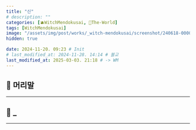 ```yaml
---
title: "신"
# description: ""
categories: [🫐WitchMendokusai, 🥥The-World]
tags: [WitchMendokusai]
image: "/assets/img/post/works/_witch-mendokusai/screenshot/240618-000000.png"
hidden: true

date: 2024-11-20. 09:23 # Init
# last_modified_at: 2024-11-28. 14:14 # 불교
last_modified_at: 2025-03-03. 21:18 # -> WM
---
```


## 📀 머리말

---

## 📀 _

---
